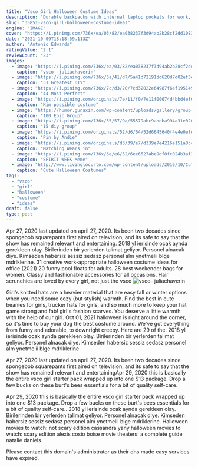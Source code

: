 ```yaml
---
title: "Vsco Girl Halloween Costume Ideas"
description: "Durable backpacks with internal laptop pockets for work, travel, or sport. Unique bags for men & women designed and sold by independent artists, printed when you"
slug: "35851-vsco-girl-halloween-costume-ideas"
engine: "IMAGE"
cover: "https://i.pinimg.com/736x/ea/03/82/ea038237f3d94ab2b28cf2dd1083e8d3.jpg"
date: "2021-10-09T18:18:59.113Z"
author: "Antonio Edwards"
ratingValue: "2.1"
reviewCount: "23"
images:
  - image: "https://i.pinimg.com/736x/ea/03/82/ea038237f3d94ab2b28cf2dd1083e8d3.jpg"
    caption: "vsco- juliachaverin"
  - image: "https://i.pinimg.com/736x/5a/41/d7/5a41d72191dd620d7d02ef3e747e8daa.jpg"
    caption: "31 Greatest DIY"
  - image: "https://i.pinimg.com/736x/7c/d3/20/7cd32022e64987f6ef195149bdd77a87.jpg"
    caption: "44 Most Perfect"
  - image: "https://i.pinimg.com/originals/7e/11/f0/7e11f00674d4bbd4ef0e2ba73fa905f0.jpg"
    caption: "Kim possible costume"
  - image: "https://humor.gunaxin.com/wp-content/uploads/gallery/group-costumes/group-costume-halloween-063.jpg"
    caption: "100 Epic Group"
  - image: "https://i.pinimg.com/736x/55/57/9a/55579abc9abeba994a31e0200ed00c51.jpg"
    caption: "15 diy group"
  - image: "https://i.pinimg.com/originals/52/d6/64/52d6645640f4e4e0efd8c672b3b0c75f.jpg"
    caption: "Pin by Andie"
  - image: "https://i.pinimg.com/originals/d3/39/e7/d339e7e4216a151a8cc9a980896f02de.jpg"
    caption: "Matching Wears in"
  - image: "https://i.pinimg.com/736x/6e/e6/52/6ee6527abe9df8fc024b3af3537ff157.jpg"
    caption: "SPIRIT WEEK Meme"
  - image: "http://www.livinglocurto.com/wp-content/uploads/2016/10/Cutest-Cute-Kids-Halloween-Costumes-Living-Locurto-650x1200.jpg"
    caption: "Cute Halloween Costumes"
tags:
  - "vsco"
  - "girl"
  - "halloween"
  - "costume"
  - "ideas"
draft: false
type: post
---
```


Apr 27, 2020 last updated on april 27, 2020. Its been two decades since spongebob squarepants first aired on television, and its safe to say that the show has remained relevant and entertaining. 2018 yl ierisinde ocak aynda gerekleen olay. Birilerinden bir yerlerden talimat geliyor. Personel alnacak diye. Kimseden habersiz sessiz sedasz personel alm ynetmelii blge mdrlklerine. 31 creative work-appropriate halloween costume ideas for office (2021) 20 funny pool floats for adults. 28 best weekender bags for women. Classy and fashionable accessories for all occasions.  Hair scrunchies are loved by every girl, not just the vsco
![vsco- juliachaverin](https://i.pinimg.com/736x/ea/03/82/ea038237f3d94ab2b28cf2dd1083e8d3.jpg "vsco- juliachaverin")

Girl&#39;s knitted hats are a heavier material that are easy fall or winter options when you need some cozy (but stylish) warmth. Find the best in cute beanies for girls, trucker hats for girls, and so much more to keep your hat game strong and fab! girl&#39;s fashion scarves. You deserve a little warmth with the help of our girl. Oct 01, 2021 halloween is right around the corner, so it&#39;s time to buy your dog the best costume around. We&#39;ve got everything from funny and adorable, to downright creepy. Here are 29 of the. 2018 yl ierisinde ocak aynda gerekleen olay. Birilerinden bir yerlerden talimat geliyor. Personel alnacak diye. Kimseden habersiz sessiz sedasz personel alm ynetmelii blge mdrlklerine
<!--inArticleAds-->

<!--galleryOne-->

Apr 27, 2020 last updated on april 27, 2020. Its been two decades since spongebob squarepants first aired on television, and its safe to say that the show has remained relevant and entertainingApr 29, 2020 this is basically the entire vsco girl starter pack wrapped up into one $13 package. Drop a few bucks on these burt's bees essentials for a bit of quality self-care.
<!--inArticleAds-->

<!--galleryTwo-->

Apr 29, 2020 this is basically the entire vsco girl starter pack wrapped up into one $13 package. Drop a few bucks on these burt's bees essentials for a bit of quality self-care.. 2018 yl ierisinde ocak aynda gerekleen olay. Birilerinden bir yerlerden talimat geliyor. Personel alnacak diye. Kimseden habersiz sessiz sedasz personel alm ynetmelii blge mdrlklerine. Halloween movies to watch: not scary edition cassandra yany halloween movies to watch: scary edition alexis cosio boise movie theaters: a complete guide natalie daniels
<!--galleryThree-->

Please contact this domain's administrator as their dns made easy services have expired.